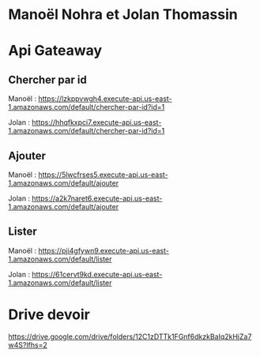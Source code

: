 # Manoël Nohra et Jolan Thomassin

# Api Gateaway 
## Chercher par id
Manoël :
https://lzkppvwgh4.execute-api.us-east-1.amazonaws.com/default/chercher-par-id?id=1

Jolan :
https://hhqfkxpci7.execute-api.us-east-1.amazonaws.com/default/chercher-par-id?id=1

## Ajouter
Manoël :
https://5lwcfrses5.execute-api.us-east-1.amazonaws.com/default/ajouter

Jolan :
https://a2k7naret6.execute-api.us-east-1.amazonaws.com/default/ajouter

## Lister
Manoël :
https://pji4gfywn9.execute-api.us-east-1.amazonaws.com/default/lister

Jolan :
https://61cervt9kd.execute-api.us-east-1.amazonaws.com/default/lister

# Drive devoir 
https://drive.google.com/drive/folders/12C1zDTTk1FGnf6dkzkBaIq2kHjZa7w4S?lfhs=2
